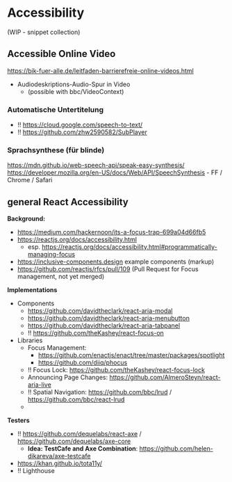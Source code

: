 # Accessibility

(WIP - snippet collection)

## Accessible Online Video

https://bik-fuer-alle.de/leitfaden-barrierefreie-online-videos.html

- Audiodeskriptions-Audio-Spur in Video
  - (possible with bbc/VideoContext)


### Automatische Untertitelung

- !! https://cloud.google.com/speech-to-text/
- !! https://github.com/zhw2590582/SubPlayer


### Sprachsynthese (für blinde)

https://mdn.github.io/web-speech-api/speak-easy-synthesis/
https://developer.mozilla.org/en-US/docs/Web/API/SpeechSynthesis
    - FF / Chrome / Safari


## general React Accessibility

**Background:**

- https://medium.com/hackernoon/its-a-focus-trap-699a04d66fb5
- https://reactjs.org/docs/accessibility.html
  - esp. https://reactjs.org/docs/accessibility.html#programmatically-managing-focus
- https://inclusive-components.design example components (markup)
- https://github.com/reactjs/rfcs/pull/109 (Pull Request for Focus management, not yet merged)

**Implementations**

- Components
    - https://github.com/davidtheclark/react-aria-modal
    - https://github.com/davidtheclark/react-aria-menubutton
    - https://github.com/davidtheclark/react-aria-tabpanel
    - !! https://github.com/theKashey/react-focus-on
- Libraries
  - Focus Management:
    - https://github.com/enactjs/enact/tree/master/packages/spotlight
    - https://github.com/diiq/phocus
  - !! Focus Lock: https://github.com/theKashey/react-focus-lock
  - Announcing Page Changes: https://github.com/AlmeroSteyn/react-aria-live
  - !! Spatial Navigation: https://github.com/bbc/lrud / https://github.com/bbc/react-lrud
  -

**Testers**

- !! https://github.com/dequelabs/react-axe / https://github.com/dequelabs/axe-core
    - **Idea: TestCafe and Axe Combination**: https://github.com/helen-dikareva/axe-testcafe
- https://khan.github.io/tota11y/
- !! Lighthouse

